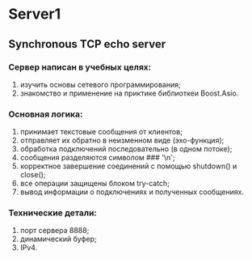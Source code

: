 # Server1
## Synchronous TCP echo server

### Сервер написан в учебных целях: 
  1. изучить основы сетевого программирования;
  2. знакомство и применение на приктике библиоткеи Boost.Asio.

### Основная логика:
  1. принимает текстовые сообщения от клиентов;
  2. отправляет их обратно в неизменном виде (эхо-функция);
  3. обработка подключений последовательно (в одном потоке);
  4. сообщения разделяются символом ### '\n';
  5. корректное завершение соединений с помощью shutdown() и close();
  6. все операции защищены блоком try-catch;
  7. вывод информации о подключениях и полученных сообщениях.

### Технические детали:
  1. порт сервера 8888;
  2. динамический буфер;
  3. IPv4.
